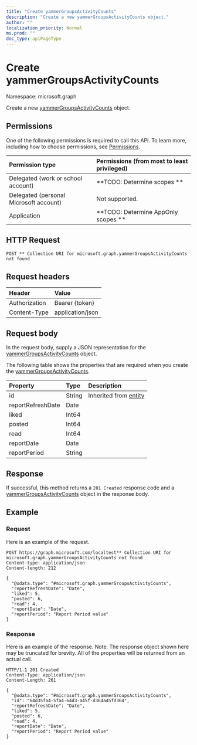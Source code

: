 ```yaml
---
title: "Create yammerGroupsActivityCounts"
description: "Create a new yammerGroupsActivityCounts object."
author: ""
localization_priority: Normal
ms.prod: ""
doc_type: apiPageType
---
```


# Create yammerGroupsActivityCounts

Namespace: microsoft.graph

Create a new [yammerGroupsActivityCounts](../resources/yammergroupsactivitycounts.md) object.

## Permissions
One of the following permissions is required to call this API. To learn more, including how to choose permissions, see [Permissions](/concepts/permissions-reference.md).

|Permission type|Permissions (from most to least privileged)|
|:---|:---|
|Delegated (work or school account)|**TODO: Determine scopes **|
|Delegated (personal Microsoft account)|Not supported.|
|Application|**TODO: Determine AppOnly scopes **|

## HTTP Request
<!-- {
  "blockType": "ignored"
}
-->
``` http
POST ** Collection URI for microsoft.graph.yammerGroupsActivityCounts not found
```

## Request headers
|Header|Value|
|:---|:---|
|Authorization|Bearer {token}|
|Content-Type|application/json|

## Request body
In the request body, supply a JSON representation for the [yammerGroupsActivityCounts](../resources/yammergroupsactivitycounts.md) object.

The following table shows the properties that are required when you create the [yammerGroupsActivityCounts](../resources/yammergroupsactivitycounts.md).

|Property|Type|Description|
|:---|:---|:---|
|id|String| Inherited from [entity](../resources/entity.md)|
|reportRefreshDate|Date||
|liked|Int64||
|posted|Int64||
|read|Int64||
|reportDate|Date||
|reportPeriod|String||



## Response
If successful, this method returns a `201 Created` response code and a [yammerGroupsActivityCounts](../resources/yammergroupsactivitycounts.md) object in the response body.

## Example

### Request
Here is an example of the request.
<!-- {
  "blockType": "request",
  "name": "create_yammergroupsactivitycounts_from_"
}
-->
``` http
POST https://graph.microsoft.com/localtest** Collection URI for microsoft.graph.yammerGroupsActivityCounts not found
Content-type: application/json
Content-length: 212

{
  "@odata.type": "#microsoft.graph.yammerGroupsActivityCounts",
  "reportRefreshDate": "Date",
  "liked": 5,
  "posted": 6,
  "read": 4,
  "reportDate": "Date",
  "reportPeriod": "Report Period value"
}
```

### Response
Here is an example of the response. Note: The response object shown here may be truncated for brevity. All of the properties will be returned from an actual call.
<!-- {
  "blockType": "response",
  "truncated": true,
  "@odata.type": "microsoft.graph.yammergroupsactivitycounts"
}
-->
``` http
HTTP/1.1 201 Created
Content-Type: application/json
Content-Length: 261

{
  "@odata.type": "#microsoft.graph.yammerGroupsActivityCounts",
  "id": "64d35fa4-5fa4-64d3-a45f-d364a45fd364",
  "reportRefreshDate": "Date",
  "liked": 5,
  "posted": 6,
  "read": 4,
  "reportDate": "Date",
  "reportPeriod": "Report Period value"
}
```


